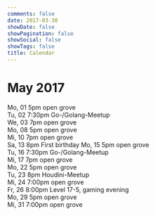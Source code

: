 ```yaml
---
comments: false
date: 2017-03-30
showDate: false
showPagination: false
showSocial: false
showTags: false
title: Calendar
---
```


# May 2017

Mo, 01 5pm open grove</br>
Tu, 02 7:30pm Go-/Golang-Meetup</br>
We, 03 7pm open grove</br>
Mo,	08 5pm open grove</br>
Mi, 10 7pm open grove</br>
Sa, 13 8pm First birthday
Mo, 15 5pm open grove</br>
Tu, 16 7:30pm Go-/Golang-Meetup</br>
Mi, 17 7pm open grove</br>
Mo, 22 5pm open grove</br>
Tu, 23 8pm Houdini-Meetup</br>
Mi, 24 7:00pm open grove</br>
Fr, 26 8:00pm Level 17-5, gaming evening</br>
Mo, 29 5pm open grove</br>
Mi, 31 7:00pm open grove</br>



